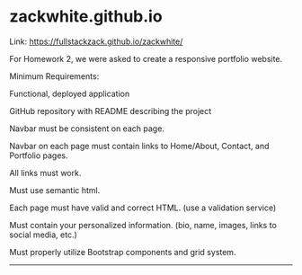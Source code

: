 # zackwhite.github.io

Link: https://fullstackzack.github.io/zackwhite/

For Homework 2, we were asked to create a responsive portfolio website.

Minimum Requirements:

Functional, deployed application

GitHub repository with README describing the project

Navbar must be consistent on each page.

Navbar on each page must contain links to Home/About, Contact, and Portfolio pages.

All links must work.

Must use semantic html.

Each page must have valid and correct HTML. (use a validation service)

Must contain your personalized information. (bio, name, images, links to social media, etc.)

Must properly utilize Bootstrap components and grid system.

-----